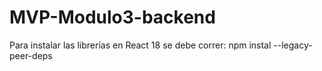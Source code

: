 # MVP-Modulo3-backend

Para instalar las librerías en React 18 se debe correr:
npm instal --legacy-peer-deps